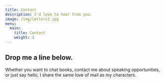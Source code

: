```yaml
---
title: Contact
description: I'd love to hear from you.
image: /img/letters2.jpg
menu:
  main:
    title: Contact
    weight: 3
---
```

## Drop me a line below.

Whether you want to chat books, contact me about speaking opportunities, or just say hello, I share the same love of mail as my characters.